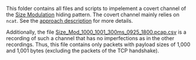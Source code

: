 This folder contains all files and scripts to impelement a covert channel of the [Size Modulation](http://ih-patterns.blogspot.com/p/p1-size-modulation-pattern.html) hiding pattern. The covert channel mainly relies on `ncat`. See the [approach description](https://github.com/cdpxe/nefias/blob/master/recordings/covert_channel_size_modulation_pattern/covert_channel_size_mod_implementation/Description_of_the_approach.txt) for more details.

Additionally, the file [Size_Mod_1000_1001_300ms_0925_1800.pcap.csv](https://github.com/cdpxe/nefias/blob/master/recordings/covert_channel_size_modulation_pattern/covert_channel_size_mod_implementation/Size_Mod_1000_1001_300ms_0925_1800.pcap.csv) is a recording of such a channel that has no imperfections as in the other recordings. Thus, this file contains only packets with payload sizes of 1,000 and 1,001 bytes (excluding the packets of the TCP handshake).
